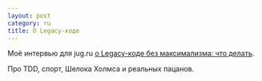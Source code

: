 ```yaml
---
layout: post
category: ru
title: О Legacy-коде 
---
```


Моё интервью для jug.ru [о Legacy-коде без максимализма: что делать](https://habrahabr.ru/company/jugru/blog/308528/).

Про TDD, спорт, Шелока Холмса и реальных пацанов.
